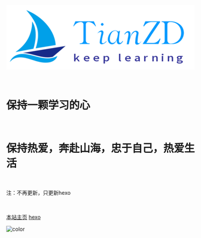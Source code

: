 ![](./assets/TianZD.png)

<br>

# 保持一颗学习的心

<br>

# 保持热爱，奔赴山海，忠于自己，热爱生活

<br>

注：不再更新，只更新hexo

<br>

[本站主页](README.md)    [hexo](http://www.tianzd.cn)





<!-- 背景色 -->
![color](./)
